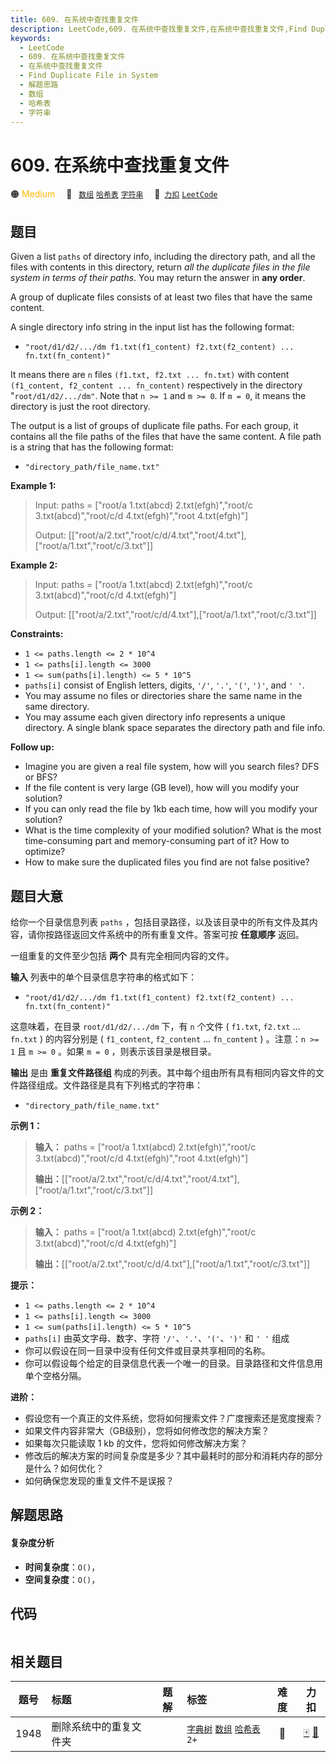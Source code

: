 ```yaml
---
title: 609. 在系统中查找重复文件
description: LeetCode,609. 在系统中查找重复文件,在系统中查找重复文件,Find Duplicate File in System,解题思路,数组,哈希表,字符串
keywords:
  - LeetCode
  - 609. 在系统中查找重复文件
  - 在系统中查找重复文件
  - Find Duplicate File in System
  - 解题思路
  - 数组
  - 哈希表
  - 字符串
---
```


# 609. 在系统中查找重复文件

🟠 <font color=#ffb800>Medium</font>&emsp; 🔖&ensp; [`数组`](/tag/array.md) [`哈希表`](/tag/hash-table.md) [`字符串`](/tag/string.md)&emsp; 🔗&ensp;[`力扣`](https://leetcode.cn/problems/find-duplicate-file-in-system) [`LeetCode`](https://leetcode.com/problems/find-duplicate-file-in-system)

## 题目

Given a list `paths` of directory info, including the directory path, and all
the files with contents in this directory, return _all the duplicate files in
the file system in terms of their paths_. You may return the answer in **any
order**.

A group of duplicate files consists of at least two files that have the same
content.

A single directory info string in the input list has the following format:

  * `"root/d1/d2/.../dm f1.txt(f1_content) f2.txt(f2_content) ... fn.txt(fn_content)"`

It means there are `n` files `(f1.txt, f2.txt ... fn.txt)` with content
`(f1_content, f2_content ... fn_content)` respectively in the directory
"`root/d1/d2/.../dm"`. Note that `n >= 1` and `m >= 0`. If `m = 0`, it means
the directory is just the root directory.

The output is a list of groups of duplicate file paths. For each group, it
contains all the file paths of the files that have the same content. A file
path is a string that has the following format:

  * `"directory_path/file_name.txt"`



**Example 1:**

> Input: paths = ["root/a 1.txt(abcd) 2.txt(efgh)","root/c 3.txt(abcd)","root/c/d 4.txt(efgh)","root 4.txt(efgh)"]
> 
> Output: [["root/a/2.txt","root/c/d/4.txt","root/4.txt"],["root/a/1.txt","root/c/3.txt"]]

**Example 2:**

> Input: paths = ["root/a 1.txt(abcd) 2.txt(efgh)","root/c 3.txt(abcd)","root/c/d 4.txt(efgh)"]
> 
> Output: [["root/a/2.txt","root/c/d/4.txt"],["root/a/1.txt","root/c/3.txt"]]

**Constraints:**

  * `1 <= paths.length <= 2 * 10^4`
  * `1 <= paths[i].length <= 3000`
  * `1 <= sum(paths[i].length) <= 5 * 10^5`
  * `paths[i]` consist of English letters, digits, `'/'`, `'.'`, `'('`, `')'`, and `' '`.
  * You may assume no files or directories share the same name in the same directory.
  * You may assume each given directory info represents a unique directory. A single blank space separates the directory path and file info.



**Follow up:**

  * Imagine you are given a real file system, how will you search files? DFS or BFS?
  * If the file content is very large (GB level), how will you modify your solution?
  * If you can only read the file by 1kb each time, how will you modify your solution?
  * What is the time complexity of your modified solution? What is the most time-consuming part and memory-consuming part of it? How to optimize?
  * How to make sure the duplicated files you find are not false positive?


## 题目大意

给你一个目录信息列表 `paths` ，包括目录路径，以及该目录中的所有文件及其内容，请你按路径返回文件系统中的所有重复文件。答案可按 **任意顺序**
返回。

一组重复的文件至少包括 **两个** 具有完全相同内容的文件。

**输入** 列表中的单个目录信息字符串的格式如下：

  * `"root/d1/d2/.../dm f1.txt(f1_content) f2.txt(f2_content) ... fn.txt(fn_content)"`

这意味着，在目录 `root/d1/d2/.../dm` 下，有 `n` 个文件 ( `f1.txt`, `f2.txt` ... `fn.txt` )
的内容分别是 ( `f1_content`, `f2_content` ... `fn_content` ) 。注意：`n >= 1` 且 `m >= 0`
。如果 `m = 0` ，则表示该目录是根目录。

**输出** 是由 **重复文件路径组** 构成的列表。其中每个组由所有具有相同内容文件的文件路径组成。文件路径是具有下列格式的字符串：

  * `"directory_path/file_name.txt"`



**示例 1：**

> 
> 
> 
> 
> 
> **输入：** paths = ["root/a 1.txt(abcd) 2.txt(efgh)","root/c 3.txt(abcd)","root/c/d 4.txt(efgh)","root 4.txt(efgh)"]
> 
> **输出：**[["root/a/2.txt","root/c/d/4.txt","root/4.txt"],["root/a/1.txt","root/c/3.txt"]]
> 
> 

**示例 2：**

> 
> 
> 
> 
> 
> **输入：** paths = ["root/a 1.txt(abcd) 2.txt(efgh)","root/c 3.txt(abcd)","root/c/d 4.txt(efgh)"]
> 
> **输出：**[["root/a/2.txt","root/c/d/4.txt"],["root/a/1.txt","root/c/3.txt"]]
> 
> 



**提示：**

  * `1 <= paths.length <= 2 * 10^4`
  * `1 <= paths[i].length <= 3000`
  * `1 <= sum(paths[i].length) <= 5 * 10^5`
  * `paths[i]` 由英文字母、数字、字符 `'/'`、`'.'`、`'('`、`')'` 和 `' '` 组成
  * 你可以假设在同一目录中没有任何文件或目录共享相同的名称。
  * 你可以假设每个给定的目录信息代表一个唯一的目录。目录路径和文件信息用单个空格分隔。



**进阶：**

  * 假设您有一个真正的文件系统，您将如何搜索文件？广度搜索还是宽度搜索？
  * 如果文件内容非常大（GB级别），您将如何修改您的解决方案？
  * 如果每次只能读取 1 kb 的文件，您将如何修改解决方案？
  * 修改后的解决方案的时间复杂度是多少？其中最耗时的部分和消耗内存的部分是什么？如何优化？
  * 如何确保您发现的重复文件不是误报？


## 解题思路

#### 复杂度分析

- **时间复杂度**：`O()`，
- **空间复杂度**：`O()`，

## 代码

```javascript

```

## 相关题目

<!-- prettier-ignore -->
| 题号 | 标题 | 题解 | 标签 | 难度 | 力扣 |
| :------: | :------ | :------: | :------ | :------: | :------: |
| 1948 | 删除系统中的重复文件夹 |  |  [`字典树`](/tag/trie.md) [`数组`](/tag/array.md) [`哈希表`](/tag/hash-table.md) `2+` | 🔴 | [🀄️](https://leetcode.cn/problems/delete-duplicate-folders-in-system) [🔗](https://leetcode.com/problems/delete-duplicate-folders-in-system) |